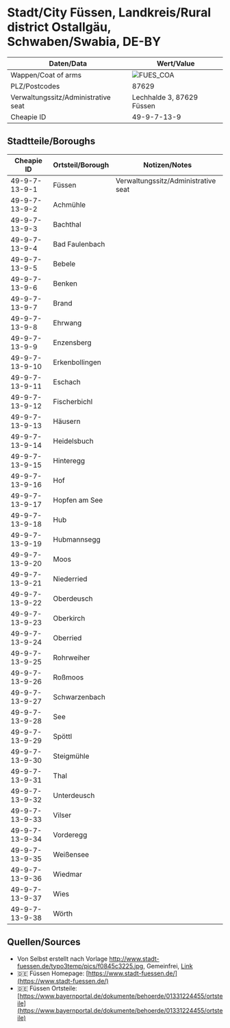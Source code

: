 # Stadt/City Füssen, Landkreis/Rural district Ostallgäu, Schwaben/Swabia, DE-BY

| Daten/Data | Wert/Value |
| ---- | ----- |
| Wappen/Coat of arms | ![FUES_COA](https://upload.wikimedia.org/wikipedia/commons/thumb/b/b3/Wappen_Fuessen.svg/138px-Wappen_Fuessen.svg.png) |
| PLZ/Postcodes | 87629 |
| Verwaltungssitz/Administrative seat | Lechhalde 3, 87629 Füssen |
| Cheapie ID | 49-9-7-13-9 |

## Stadtteile/Boroughs

| Cheapie ID | Ortsteil/Borough | Notizen/Notes |
| ---------- | ----------------- | ------------- |
| 49-9-7-13-9-1 | Füssen | Verwaltungssitz/Administrative seat |
| 49-9-7-13-9-2 | Achmühle | |
| 49-9-7-13-9-3 | Bachthal | |
| 49-9-7-13-9-4 | Bad Faulenbach | |
| 49-9-7-13-9-5 | Bebele | |
| 49-9-7-13-9-6 | Benken | |
| 49-9-7-13-9-7 | Brand | |
| 49-9-7-13-9-8 | Ehrwang | |
| 49-9-7-13-9-9 | Enzensberg | |
| 49-9-7-13-9-10 | Erkenbollingen | |
| 49-9-7-13-9-11 | Eschach | |
| 49-9-7-13-9-12 | Fischerbichl | |
| 49-9-7-13-9-13 | Häusern | |
| 49-9-7-13-9-14 | Heidelsbuch | |
| 49-9-7-13-9-15 | Hinteregg | |
| 49-9-7-13-9-16 | Hof | |
| 49-9-7-13-9-17 | Hopfen am See | |
| 49-9-7-13-9-18 | Hub | |
| 49-9-7-13-9-19 | Hubmannsegg | |
| 49-9-7-13-9-20 | Moos | |
| 49-9-7-13-9-21 | Niederried | |
| 49-9-7-13-9-22 | Oberdeusch | |
| 49-9-7-13-9-23 | Oberkirch | |
| 49-9-7-13-9-24 | Oberried | |
| 49-9-7-13-9-25 | Rohrweiher | |
| 49-9-7-13-9-26 | Roßmoos | |
| 49-9-7-13-9-27 | Schwarzenbach | |
| 49-9-7-13-9-28 | See | |
| 49-9-7-13-9-29 | Spöttl | |
| 49-9-7-13-9-30 | Steigmühle | |
| 49-9-7-13-9-31 | Thal | |
| 49-9-7-13-9-32 | Unterdeusch | |
| 49-9-7-13-9-33 | Vilser | |
| 49-9-7-13-9-34 | Vorderegg | |
| 49-9-7-13-9-35 | Weißensee | |
| 49-9-7-13-9-36 | Wiedmar | |
| 49-9-7-13-9-37 | Wies | |
| 49-9-7-13-9-38 | Wörth | |

## Quellen/Sources

- Von Selbst erstellt nach Vorlage <a rel="nofollow" class="external free" href="http://www.stadt-fuessen.de/typo3temp/pics/f0845c3225.jpg">http://www.stadt-fuessen.de/typo3temp/pics/f0845c3225.jpg</a>, Gemeinfrei, <a href="https://commons.wikimedia.org/w/index.php?curid=5700610">Link</a>
- :de: Füssen Homepage: [https://www.stadt-fuessen.de/](https://www.stadt-fuessen.de/)
- :de: Füssen Ortsteile: [https://www.bayernportal.de/dokumente/behoerde/01331224455/ortsteile](https://www.bayernportal.de/dokumente/behoerde/01331224455/ortsteile)